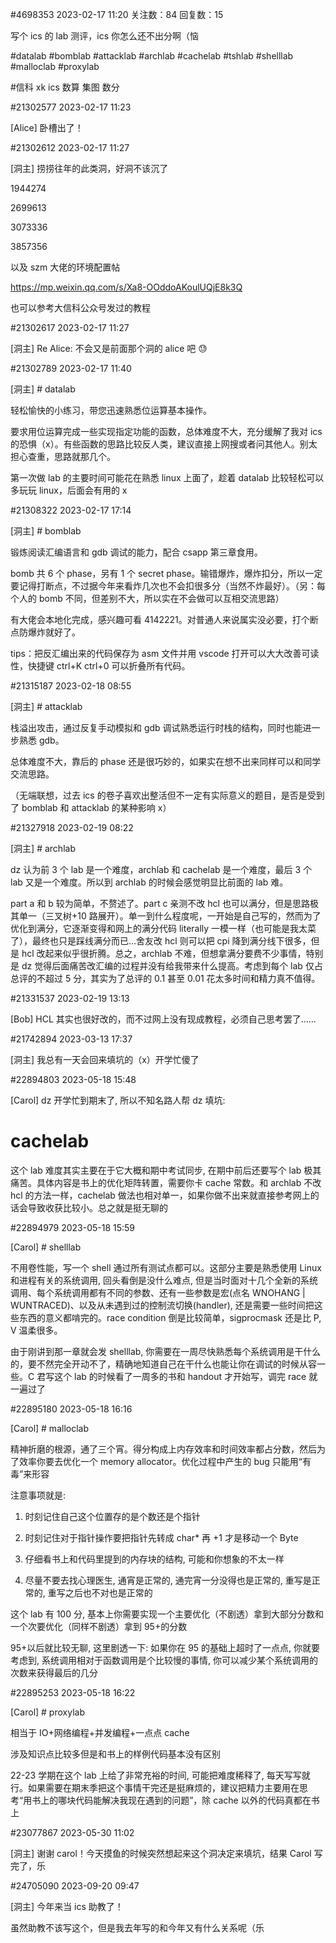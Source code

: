 #4698353 2023-02-17 11:20 关注数：84 回复数：15

写个 ics 的 lab 测评，ics 你怎么还不出分啊（恼

#datalab #bomblab #attacklab #archlab #cachelab #tshlab #shelllab #malloclab #proxylab

#信科 xk ics 数算 集图 数分

#21302577 2023-02-17 11:23

[Alice] 卧槽出了！

#21302612 2023-02-17 11:27

[洞主] 捞捞往年的此类洞，好洞不该沉了

1944274

2699613

3073336

3857356

以及 szm 大佬的环境配置帖

https://mp.weixin.qq.com/s/Xa8-OOddoAKoulUQjE8k3Q

也可以参考大信科公众号发过的教程

#21302617 2023-02-17 11:27

[洞主] Re Alice: 不会又是前面那个洞的 alice 吧 😓

#21302789 2023-02-17 11:40

[洞主] # datalab

轻松愉快的小练习，带您迅速熟悉位运算基本操作。

要求用位运算完成一些实现指定功能的函数，总体难度不大，充分缓解了我对 ics 的恐惧（x）。有些函数的思路比较反人类，建议直接上网搜或者问其他人。别太担心查重，思路就那几个。

第一次做 lab 的主要时间可能花在熟悉 linux 上面了，趁着 datalab 比较轻松可以多玩玩 linux，后面会有用的 x

#21308322 2023-02-17 17:14

[洞主] # bomblab

锻炼阅读汇编语言和 gdb 调试的能力，配合 csapp 第三章食用。

bomb 共 6 个 phase，另有 1 个 secret phase。输错爆炸，爆炸扣分，所以一定要记得打断点，不过据今年来看炸几次也不会扣很多分（当然不炸最好）。（另：每个人的 bomb 不同，但差别不大，所以实在不会做可以互相交流思路）

有大佬会本地化完成，感兴趣可看 4142221。对普通人来说属实没必要，打个断点防爆炸就好了。

tips：把反汇编出来的代码保存为 asm 文件并用 vscode 打开可以大大改善可读性，快捷键 ctrl+K ctrl+0 可以折叠所有代码。

#21315187 2023-02-18 08:55

[洞主] # attacklab

栈溢出攻击，通过反复手动模拟和 gdb 调试熟悉运行时栈的结构，同时也能进一步熟悉 gdb。

总体难度不大，靠后的 phase 还是很巧妙的，如果实在想不出来同样可以和同学交流思路。

（无端联想，过去 ics 的卷子喜欢出整活但不一定有实际意义的题目，是否是受到了 bomblab 和 attacklab 的某种影响 x）

#21327918 2023-02-19 08:22

[洞主] # archlab

dz 认为前 3 个 lab 是一个难度，archlab 和 cachelab 是一个难度，最后 3 个 lab 又是一个难度。所以到 archlab 的时候会感觉明显比前面的 lab 难。

part a 和 b 较为简单，不赘述了。part c 亲测不改 hcl 也可以满分，但是思路极其单一（三叉树+10 路展开）。单一到什么程度呢，一开始是自己写的，然而为了优化到满分，它逐渐变得和网上的满分代码 literally 一模一样（也可能是我太菜了），最终也只是踩线满分而已…舍友改 hcl 则可以把 cpi 降到满分线下很多，但是 hcl 改起来似乎很折腾。总之，archlab 不难，但想拿满分要费不少事情，特别是 dz 觉得后面痛苦改汇编的过程并没有给我带来什么提高。考虑到每个 lab 仅占总评的不超过 5 分，其实为了总评的 0.1 甚至 0.01 花太多时间和精力真不值得。

#21331537 2023-02-19 13:13

[Bob] HCL 其实也很好改的，而不过网上没有现成教程，必须自己思考罢了……

#21742894 2023-03-13 17:37

[洞主] 我总有一天会回来填坑的（x）开学忙傻了

#22894803 2023-05-18 15:48

[Carol] dz 开学忙到期末了, 所以不知名路人帮 dz 填坑:

# cachelab

这个 lab 难度其实主要在于它大概和期中考试同步, 在期中前后还要写个 lab 极其痛苦。具体内容是书上的优化矩阵转置，需要你卡 cache 常数。和 archlab 不改 hcl 的方法一样，cachelab 做法也相对单一，如果你做不出来就直接参考网上的话会导致收获比较小。总之就是挺无聊的

#22894979 2023-05-18 15:59

[Carol] # shelllab

不用卷性能，写一个 shell 通过所有测试点都可以。这部分主要是熟悉使用 Linux 和进程有关的系统调用, 回头看倒是没什么难点, 但是当时面对十几个全新的系统调用、每个系统调用都有不同的参数、还有一些参数是宏(点名 WNOHANG | WUNTRACED)、以及从未遇到过的控制流切换(handler), 还是需要一些时间把这些东西的意义都啃完的。race condition 倒是比较简单，sigprocmask 还是比 P, V 温柔很多。

由于刚讲到那一章就会发 shelllab, 你需要在一周尽快熟悉每个系统调用是干什么的，要不然完全开动不了，精确地知道自己在干什么也能让你在调试的时候从容一些。C 君写这个 lab 的时候看了一周多的书和 handout 才开始写，调完 race 就一遍过了

#22895180 2023-05-18 16:16

[Carol] # malloclab

精神折磨的根源，通了三个宵。得分构成上内存效率和时间效率都占分数，然后为了效率你要去优化一个 memory allocator。优化过程中产生的 bug 只能用“有毒”来形容

注意事项就是:

1. 时刻记住自己这个位置存的是个数还是个指针

2. 时刻记住对于指针操作要把指针先转成 char\* 再 +1 才是移动一个 Byte

3. 仔细看书上和代码里提到的内存块的结构, 可能和你想象的不太一样

4. 尽量不要去找心理医生, 通宵是正常的, 通完宵一分没得也是正常的, 重写是正常的, 重写之后也不对也是正常的

这个 lab 有 100 分, 基本上你需要实现一个主要优化（不剧透）拿到大部分分数和一个次要优化（同样不剧透）拿到 95+的分数

95+以后就比较无聊, 这里剧透一下: 如果你在 95 的基础上超时了一点点, 你就要考虑到, 系统调用相对于函数调用是个比较慢的事情, 你可以减少某个系统调用的次数来获得最后的几分

#22895253 2023-05-18 16:22

[Carol] # proxylab

相当于 IO+网络编程+并发编程+一点点 cache

涉及知识点比较多但是和书上的样例代码基本没有区别

22-23 学期在这个 lab 上给了非常充裕的时间, 可能把难度稀释了, 每天写写就行。如果需要在期末季把这个事情干完还是挺麻烦的，建议把精力主要用在思考“用书上的哪块代码能解决我现在遇到的问题”，除 cache 以外的代码真都在书上

#23077867 2023-05-30 11:02

[洞主] 谢谢 carol！今天摸鱼的时候突然想起来这个洞决定来填坑，结果 Carol 写完了，乐

#24705090 2023-09-20 09:47

[洞主] 今年来当 ics 助教了！

虽然助教不该写这个，但是我去年写的和今年又有什么关系呢（乐
